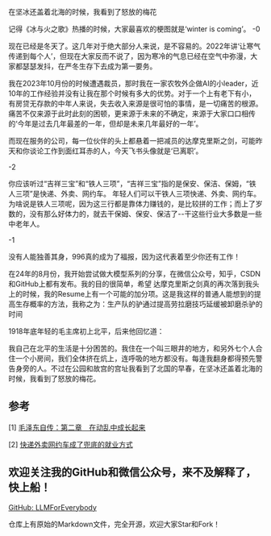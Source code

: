 在坚冰还盖着北海的时候，我看到了怒放的梅花

记得《冰与火之歌》热播的时候，大家最喜欢的梗图就是‘winter is coming’。
-0

现在已经是冬天了。这几年对于绝大部分人来说，是不容易的。2022年讲‘让寒气传递到每个人’，但现在大家反而不说了，因为寒冷的气息已经在空气中弥漫，大家都瑟瑟发抖，在严冬生存下去成为第一要务。

我在2023年10月份的时候遭遇裁员，那时我在一家农牧外企做AI的小leader，近10年的工作经验并没有让我在那个时候有多大的优势。对于一个上有老下有小，有房贷无存款的中年人来说，失去收入来源是很可怕的事情，是一切痛苦的根源。痛苦不仅来源于此时此刻的困顿，更来源于未来的不确定，来源于大家口口相传的‘今年是过去几年最差的一年，但却是未来几年最好的一年’。

而现在服务的公司，每一位伙伴的头上都悬着一把减员的达摩克里斯之剑，可能昨天和你谈论工作到面红耳赤的人，今天飞书头像就是‘已离职’。

-2

你应该听过“吉祥三宝”和“铁人三项”，“吉祥三宝”指的是保安、保洁、保姆，“铁人三项”是快递、外卖、网约车。
年轻人们可以干铁人三项快递、外卖、网约车。为啥说是铁人三项呢，因为这三行都是靠体力赚钱的，是比较拼的工作；而上了岁数的，没有那么好体力的，就去干保姆、保安、保洁了--干这些行业大多数是一些中老年人。

-1

没有人能独善其身，996真的成为了福报，因为这代表着至少你还有工作！

在24年的8月份，我开始尝试做大模型系列的分享，在微信公众号，知乎，CSDN和GitHub上都有发布。我的目的很简单，希望
达摩克里斯之剑真的再次落到我头上的时候，我的Resume上有一个可能的加分项。这是我这样的普通人能想到的提高生存概率的方法，我称之为：生产队的驴通过提高劳拉磨技巧延缓被卸磨杀驴的时间




1918年底年轻的毛主席初上北平，后来他回忆道：

我自己在北平的生活是十分困苦的。我住在一个叫三眼井的地方，和另外七个人合住一个小房间，我们全体挤在炕上，连呼吸的地方都没有。每逢我翻身都得预先警告身旁的人。不过在公园和故宫的宫址我看到了北国的早春，在坚冰还盖着北海的时候，我看到了怒放的梅花。

## 参考

[1] [毛泽东自传：第二章　在动乱中成长起来](http://www.ziyexing.com/maozedong/zizhuan/maozedong_zizhuan_02.htm)

[2] [快递外卖网约车成了兜底的就业方式](https://www.163.com/dy/article/JBB902JE0556103Q.html)

## 欢迎关注我的GitHub和微信公众号，来不及解释了，快上船！

[GitHub: LLMForEverybody](https://github.com/luhengshiwo/LLMForEverybody)

仓库上有原始的Markdown文件，完全开源，欢迎大家Star和Fork！